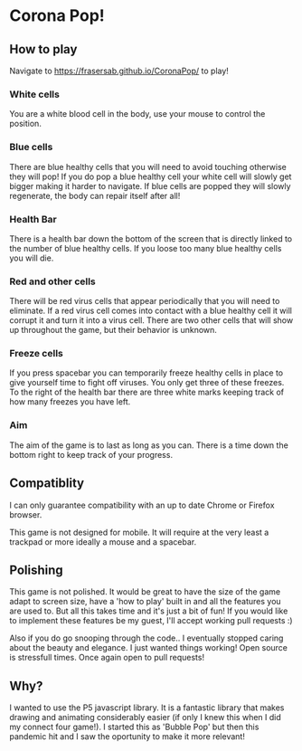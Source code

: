 # Corona Pop!
## How to play
Navigate to https://frasersab.github.io/CoronaPop/ to play!

### White cells
You are a white blood cell in the body, use your mouse to control the position.

### Blue cells
There are blue healthy cells that you will need to avoid touching otherwise they will pop! If you do pop a blue healthy cell your white cell will slowly get bigger making it harder to navigate.
If blue cells are popped they will slowly regenerate, the body can repair itself after all!

### Health Bar
There is a health bar down the bottom of the screen that is directly linked to the number of blue
healthy cells. If you loose too many blue healthy cells you will die.

### Red and other cells
There will be red virus cells that appear periodically that you will need to eliminate. If a red virus cell comes into contact with a blue healthy cell it will corrupt it and turn it into a virus cell. There are two other cells that will show up throughout the game, but their behavior is unknown.

### Freeze cells
If you press spacebar you can temporarily freeze healthy cells in place to give yourself time to fight off viruses. You only get three of these freezes. To the right of the health bar there are three white marks keeping track of how many freezes you have left.

### Aim
The aim of the game is to last as long as you can. There is a time down the bottom right to keep track of your progress.

## Compatiblity
I can only guarantee compatibility with an up to date Chrome or Firefox browser.

This game is not designed for mobile. It will require at the very least a trackpad or more ideally a mouse and a spacebar.

## Polishing
This game is not polished. It would be great to have the size of the game adapt to screen size, have a 'how to play' built in and all the features you are used to. But all this takes time and it's just a bit of fun! If you would like to implement these features be my guest, I'll accept working pull requests :)

Also if you do go snooping through the code.. I eventually stopped caring about the beauty and elegance. I just wanted things working! Open source is stressfull times. Once again open to pull requests!

## Why?
I wanted to use the P5 javascript library. It is a fantastic library that makes drawing and animating considerably easier (if only I knew this when I did my connect four game!). I started this as 'Bubble Pop' but then this pandemic hit and I saw the oportunity to make it more relevant!
